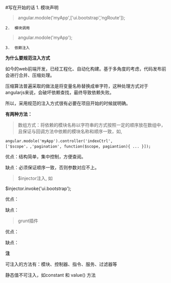 #写在开始的话
	1.	模块声明

> angular.modole('myApp',['ui.bootstrap','ngRoute']);

	2.	模块调用

> angular.modole('myApp');

	3.	依赖注入
**为什么要规范注入方式**

如今的web前端开发，已经工程化、自动化构建。基于多角度的考虑，代码发布前会进行合并、压缩处理。

压缩算法普遍采取的做法是将变量名称替换成单字符，这种处理方式对于angularjs来说，会破坏依赖查找，最终导致依赖失败。

所以，采用规范的注入方式很有必要在项目开始的时候就明确。

**有两种方法：**

> 数组方式：将依赖的模块名称以字符串的方式按照一定的顺序放在数组中，且保证与回调方法中依赖的模块名称和顺序一致，如,

`angular.modole('myApp').controller('indexCtrl', ['$scope'，,'pagination', function($scope, pagiantion){
...
}]);`

优点：结构简单，集中控制，方便查阅。

缺点：必须保证顺序一致，否则参数对应不上。

> $injector注入, 如

$injector.invoke('ui.bootstrap');

优点：

缺点：

> grunt插件
 
优点：

缺点：


**注**

可注入的方法有：模块、控制器、指令、服务、过滤器等

静态值不可注入，如constant 和 value() 方法




